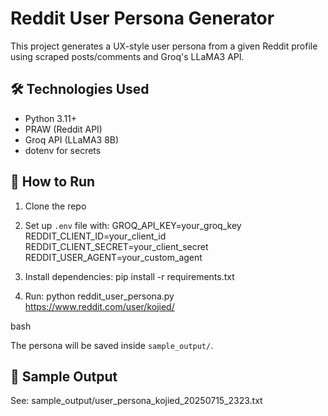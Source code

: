 # Reddit User Persona Generator

This project generates a UX-style user persona from a given Reddit profile using scraped posts/comments and Groq's LLaMA3 API.

## 🛠️ Technologies Used
- Python 3.11+
- PRAW (Reddit API)
- Groq API (LLaMA3 8B)
- dotenv for secrets

## 🚀 How to Run

1. Clone the repo
2. Set up `.env` file with:
GROQ_API_KEY=your_groq_key
REDDIT_CLIENT_ID=your_client_id
REDDIT_CLIENT_SECRET=your_client_secret
REDDIT_USER_AGENT=your_custom_agent

3. Install dependencies:
pip install -r requirements.txt


4. Run:
python reddit_user_persona.py https://www.reddit.com/user/kojied/

bash


The persona will be saved inside `sample_output/`.

## 📄 Sample Output
See: sample_output/user_persona_kojied_20250715_2323.txt
